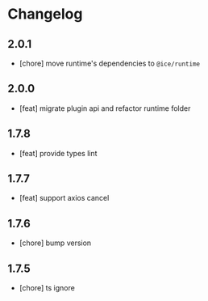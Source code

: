 # Changelog

## 2.0.1

- [chore] move runtime's dependencies to `@ice/runtime`

## 2.0.0

- [feat] migrate plugin api and refactor runtime folder

## 1.7.8

- [feat] provide types lint

## 1.7.7

- [feat] support axios cancel

## 1.7.6

- [chore] bump version

## 1.7.5

- [chore] ts ignore
